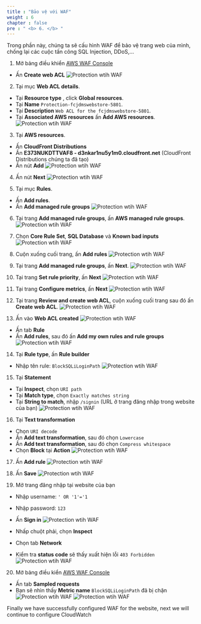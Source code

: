 ```yaml
---
title : "Bảo vệ với WAF"
weight : 6
chapter : false
pre : " <b> 6. </b> "
---
```


Trong phần này, chúng ta sẽ cấu hình WAF để bảo vệ trang web của mình, chống lại các cuộc tấn công SQL Injection, DDoS,...

1. Mở bảng điều khiển [AWS WAF Console](https://console.aws.amazon.com/wafv2/) 
 + Ấn **Create web ACL**
![Protection wtih WAF](/API-Gateway-Security-and-Rate-Limiting/images/6.protectionwithwaf/001-protectionwithwaf.png)
2. Tại mục **Web ACL details**.
 + Tại **Resource type** , click **Global resources**.
 + Tại **Name** `Protection-fcjdmswebstore-5801`.
 + Tại **Description** `Web ACL for the fcjdmswebstore-5801`.
 + Tại **Associated AWS resources** ấn **Add AWS resources**.
![Protection wtih WAF](/API-Gateway-Security-and-Rate-Limiting/images/6.protectionwithwaf/002-protectionwithwaf.png)

3. Tại **AWS resources**.
 + Ấn **CloudFront Distributions**
 + Ấn **E373NUKDTTVAF8 - d3nkar1nu5y1m0.cloudfront.net** (CloudFront Distributions chúng ta đã tạo)
 + Ấn nút **Add**
![Protection wtih WAF](/API-Gateway-Security-and-Rate-Limiting/images/6.protectionwithwaf/003-protectionwithwaf.png)

4. Ấn nút **Next**
![Protection wtih WAF](/API-Gateway-Security-and-Rate-Limiting/images/6.protectionwithwaf/004-protectionwithwaf.png)

5. Tại mục **Rules**.
 + Ấn **Add rules**.
 + Ấn **Add managed rule groups**
![Protection wtih WAF](/API-Gateway-Security-and-Rate-Limiting/images/6.protectionwithwaf/005-protectionwithwaf.png)

6. Tại trang **Add managed rule groups**, ấn **AWS managed rule groups**.
![Protection wtih WAF](/API-Gateway-Security-and-Rate-Limiting/images/6.protectionwithwaf/006-protectionwithwaf.png)

7. Chọn **Core Rule Set**, **SQL Database** và **Known bad inputs**
![Protection wtih WAF](/API-Gateway-Security-and-Rate-Limiting/images/6.protectionwithwaf/007-protectionwithwaf.png)

8. Cuộn xuống cuối trang, ấn **Add rules**
![Protection wtih WAF](/API-Gateway-Security-and-Rate-Limiting/images/6.protectionwithwaf/008-protectionwithwaf.png)

9. Tại trang **Add managed rule groups**, ấn **Next**.
![Protection wtih WAF](/API-Gateway-Security-and-Rate-Limiting/images/6.protectionwithwaf/009-protectionwithwaf.png)

10. Tại trang **Set rule priority**, ấn **Next**
![Protection wtih WAF](/API-Gateway-Security-and-Rate-Limiting/images/6.protectionwithwaf/010-protectionwithwaf.png)

11. Tại trang **Configure metrics**, ấn **Next**
![Protection wtih WAF](/API-Gateway-Security-and-Rate-Limiting/images/6.protectionwithwaf/011-protectionwithwaf.png)

12. Tại trang **Review and create web ACL**, cuộn xuống cuối trang sau đó ấn **Create web ACL**.
![Protection wtih WAF](/API-Gateway-Security-and-Rate-Limiting/images/6.protectionwithwaf/012-protectionwithwaf.png)

13. Ấn vào **Web ACL created**
![Protection wtih WAF](/API-Gateway-Security-and-Rate-Limiting/images/6.protectionwithwaf/013-protectionwithwaf.png)
 + Ấn tab **Rule**  
 + Ấn **Add rules**, sau đó ấn **Add my own rules and rule groups**
![Protection wtih WAF](/API-Gateway-Security-and-Rate-Limiting/images/6.protectionwithwaf/014-protectionwithwaf.png)

14. Tại **Rule type**, ấn **Rule builder**
 + Nhập tên rule: `BlockSQLiLoginPath`
![Protection wtih WAF](/API-Gateway-Security-and-Rate-Limiting/images/6.protectionwithwaf/015-protectionwithwaf.png)

15. Tại **Statement**
 + Tại **Inspect**, chọn `URI path` 
 + Tại **Match type**, chọn `Exactly matches string`
 + Tại **String to match**, nhập `/signin` (URL ở trang đăng nhập trong website của bạn)
![Protection wtih WAF](/API-Gateway-Security-and-Rate-Limiting/images/6.protectionwithwaf/016-protectionwithwaf.png)

16. Tại **Text transformation**
 + Chọn `URI decode`
 + Ấn **Add text transformation**, sau đó chọn `Lowercase`
 + Ấn **Add text transformation**, sau đó chọn `Compress whitespace`
 + Chọn **Block** tại **Action**
![Protection wtih WAF](/API-Gateway-Security-and-Rate-Limiting/images/6.protectionwithwaf/017-protectionwithwaf.png)

17. Ấn **Add rule**
![Protection wtih WAF](/API-Gateway-Security-and-Rate-Limiting/images/6.protectionwithwaf/018-protectionwithwaf.png)

18. Ấn **Save**
![Protection wtih WAF](/API-Gateway-Security-and-Rate-Limiting/images/6.protectionwithwaf/019-protectionwithwaf.png)

19. Mở trang đăng nhập tại website của bạn
 + Nhập username: `' OR '1'='1`
 + Nhập password: `123`
 + Ấn **Sign in**
![Protection wtih WAF](/API-Gateway-Security-and-Rate-Limiting/images/6.protectionwithwaf/020-protectionwithwaf.png)

 + Nhấp chuột phải, chọn **Inspect**
 + Chọn tab **Network**
 + Kiểm tra **status code** sẽ thấy xuất hiện lỗi `403 Forbidden`
![Protection wtih WAF](/API-Gateway-Security-and-Rate-Limiting/images/6.protectionwithwaf/021-protectionwithwaf.png)

20. Mở bảng điều kiển [AWS WAF Console](https://console.aws.amazon.com/wafv2/) 
 + Ấn tab **Sampled requests**
 + Bạn sẽ nhìn thấy **Metric name** `BlockSQLiLoginPath` đã bị chặn
![Protection wtih WAF](/API-Gateway-Security-and-Rate-Limiting/images/6.protectionwithwaf/023-protectionwithwaf.png)
![Protection wtih WAF](/API-Gateway-Security-and-Rate-Limiting/images/6.protectionwithwaf/022-protectionwithwaf.png)

Finally we have successfully configured WAF for the website, next we will continue to configure CloudWatch